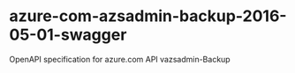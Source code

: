 # azure-com-azsadmin-backup-2016-05-01-swagger
OpenAPI specification for azure.com API vazsadmin-Backup
